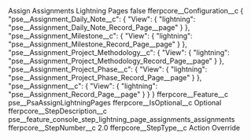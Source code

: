 <?xml version="1.0" encoding="UTF-8"?>
<CustomMetadata xmlns="http://soap.sforce.com/2006/04/metadata" xmlns:xsi="http://www.w3.org/2001/XMLSchema-instance" xmlns:xsd="http://www.w3.org/2001/XMLSchema">
    <label>Assign Assignments Lightning Pages</label>
    <protected>false</protected>
    <values>
        <field>fferpcore__Configuration__c</field>
        <value xsi:type="xsd:string">{
	&quot;pse__Assignment_Daily_Note__c&quot;: {
        &quot;View&quot;: {
            &quot;lightning&quot;: &quot;pse__Assignment_Daily_Note_Record_Page__page&quot;
        }
    },
    &quot;pse__Assignment_Milestone__c&quot;: {
        &quot;View&quot;: {
            &quot;lightning&quot;: &quot;pse__Assignment_Milestone_Record_Page__page&quot;
        }
    },
    &quot;pse__Assignment_Project_Methodology__c&quot;: {
        &quot;View&quot;: {
            &quot;lightning&quot;: &quot;pse__Assignment_Project_Methodology_Record_Page__page&quot;
        }
    },
    &quot;pse__Assignment_Project_Phase__c&quot;: {
        &quot;View&quot;: {
            &quot;lightning&quot;: &quot;pse__Assignment_Project_Phase_Record_Page__page&quot;
        }
    },
    &quot;pse__Assignment__c&quot;: {
        &quot;View&quot;: {
            &quot;lightning&quot;: &quot;pse__Assignment_Record_Page__page&quot;
        }
    }
}</value>
    </values>
    <values>
        <field>fferpcore__Feature__c</field>
        <value xsi:type="xsd:string">pse__PsaAssignLightningPages</value>
    </values>
    <values>
        <field>fferpcore__IsOptional__c</field>
        <value xsi:type="xsd:string">Optional</value>
    </values>
    <values>
        <field>fferpcore__StepDescription__c</field>
        <value xsi:type="xsd:string">pse__feature_console_step_lightning_page_assignments_assignments</value>
    </values>
    <values>
        <field>fferpcore__StepNumber__c</field>
        <value xsi:type="xsd:double">2.0</value>
    </values>
    <values>
        <field>fferpcore__StepType__c</field>
        <value xsi:type="xsd:string">Action Override</value>
    </values>
</CustomMetadata>
